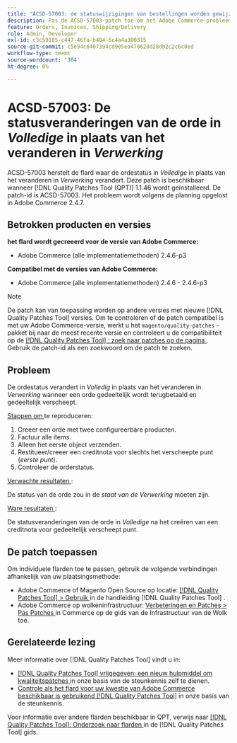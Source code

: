 ```yaml
---
title: 'ACSD-57003: de statuswijzigingen van bestellingen worden gewijzigd in *Complete* in plaats van te worden gewijzigd in *Processing*'
description: Pas de ACSD-57003-patch toe om het Adobe Commerce-probleem op te lossen waarbij de status van de bestelling verandert in *Complete* in plaats van te veranderen in *Processing*.
feature: Orders, Invoices, Shipping/Delivery
role: Admin, Developer
exl-id: c3c59185-c447-46fa-b404-6c4a4a300315
source-git-commit: c5e94c6407394cd905ea470628d28db2c2c6c0ed
workflow-type: tm+mt
source-wordcount: '364'
ht-degree: 0%

---
```


# ACSD-57003: De statusveranderingen van de orde in *Volledige* in plaats van het veranderen in *Verwerking*

ACSD-57003 herstelt de flard waar de ordestatus in *Volledige* in plaats van het veranderen in *Verwerking* verandert. Deze patch is beschikbaar wanneer [!DNL Quality Patches Tool (QPT)] 1.1.46 wordt geïnstalleerd. De patch-id is ACSD-57003. Het probleem wordt volgens de planning opgelost in Adobe Commerce 2.4.7.

## Betrokken producten en versies

**het flard wordt gecreeerd voor de versie van Adobe Commerce:**

* Adobe Commerce (alle implementatiemethoden) 2.4.6-p3

**Compatibel met de versies van Adobe Commerce:**

* Adobe Commerce (alle implementatiemethoden) 2.4.6 - 2.4.6-p3

>[!NOTE]
>
>De patch kan van toepassing worden op andere versies met nieuwe [!DNL Quality Patches Tool] versies. Om te controleren of de patch compatibel is met uw Adobe Commerce-versie, werkt u het `magento/quality-patches` -pakket bij naar de meest recente versie en controleert u de compatibiliteit op de [[!DNL Quality Patches Tool] : zoek naar patches op de pagina ](https://experienceleague.adobe.com/tools/commerce-quality-patches/index.html?lang=nl-NL) . Gebruik de patch-id als een zoekwoord om de patch te zoeken.

## Probleem

De ordestatus verandert in *Volledig* in plaats van het veranderen in *Verwerking* wanneer een orde gedeeltelijk wordt terugbetaald en gedeeltelijk verscheept.

<u> Stappen om </u> te reproduceren:

1. Creeer een orde met twee configureerbare producten.
1. Factuur alle items.
1. Alleen het eerste object verzenden.
1. Restitueer/creeer een creditnota voor slechts het verscheepte punt (*eerste punt*).
1. Controleer de orderstatus.

<u> Verwachte resultaten </u>:

De status van de orde zou in de _staat van de Verwerking_ moeten zijn.

<u> Ware resultaten </u>:

De statusveranderingen van de orde in *Volledige* na het creëren van een creditnota voor gedeeltelijk verscheept punt.

## De patch toepassen

Om individuele flarden toe te passen, gebruik de volgende verbindingen afhankelijk van uw plaatsingsmethode:

* Adobe Commerce of Magento Open Source op locatie: [[!DNL Quality Patches Tool]  > Gebruik ](https://experienceleague.adobe.com/docs/commerce-operations/tools/quality-patches-tool/usage.html?lang=nl-NL) in de handleiding [!DNL Quality Patches Tool] .
* Adobe Commerce op wolkeninfrastructuur: [ Verbeteringen en Patches > Pas Patches ](https://experienceleague.adobe.com/docs/commerce-cloud-service/user-guide/develop/upgrade/apply-patches.html?lang=nl-NL) in Commerce op de gids van de Infrastructuur van de Wolk toe.

## Gerelateerde lezing

Meer informatie over [!DNL Quality Patches Tool] vindt u in:

* [[!DNL Quality Patches Tool]  vrijgegeven: een nieuw hulpmiddel om kwaliteitspatches ](/help/announcements/adobe-commerce-announcements/magento-quality-patches-released-new-tool-to-self-serve-quality-patches.md) in onze basis van de steunkennis zelf te dienen.
* [ Controle als het flard voor uw kwestie van Adobe Commerce beschikbaar is gebruikend  [!DNL Quality Patches Tool]](/help/support-tools/patches-available-in-qpt-tool/check-patch-for-magento-issue-with-magento-quality-patches.md) in onze basis van de steunkennis.

Voor informatie over andere flarden beschikbaar in QPT, verwijs naar [[!DNL Quality Patches Tool]: Onderzoek naar flarden ](https://experienceleague.adobe.com/tools/commerce-quality-patches/index.html?lang=nl-NL) in de [!DNL Quality Patches Tool] gids.
